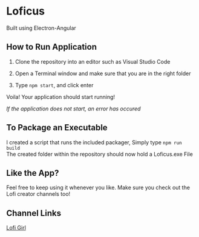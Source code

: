 # Loficus<br>
Built using Electron-Angular

## How to Run Application

1. Clone the repository into an editor such as Visual Studio Code

2. Open a Terminal window and make sure that you are in the right folder

3. Type ```npm start```, and click enter

Voila! Your application should start running!

*If the application does not start, an error has occured*

## To Package an Executable

I created a script that runs the included packager, Simply type ```npm run build```<br>
The created folder within the repository should now hold a Loficus.exe File


## Like the App?

Feel free to keep using it whenever you like. Make sure you check out the Lofi creator channels too! 

## Channel Links

[Lofi Girl](https://www.youtube.com/@LofiGirl) 

